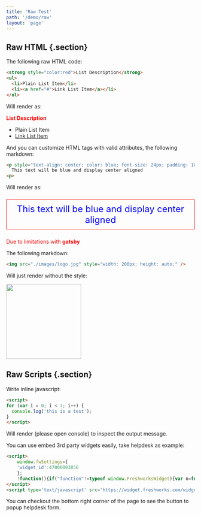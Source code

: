 ```yaml
---
title: 'Raw Test'
path: '/demo/raw'
layout: 'page'
---
```


## Raw HTML {.section}

The following raw HTML code:

```html
<strong style="color:red">List Description</strong>
<ul>
  <li>Plain List Item</li>
  <li><a href="#">Link List Item</a></li>
</ul>
```

Will render as:

<strong style="color:red">List Description</strong>
<ul>
  <li>Plain List Item</li>
  <li><a href="#">Link List Item</a></li>
</ul>

And you can customize HTML tags with valid attributes, the following markdown:

```html
<p style="text-align: center; color: blue; font-size: 24px; padding: 10px; border: 1px solid red;">
  This text will be blue and display center aligned
<p>
```

Will render as:

<p style="text-align: center; color: blue; font-size: 24px; padding: 10px; border: 1px solid red;">
  This text will be blue and display center aligned
<p>

<p style="color:red;">Due to limitations with <strong>gatsby</strong></p>

The following markdown:

```html
<img src="./images/logo.jpg" style="width: 200px; height: auto;" />
```

Will just render without the style:

<img src="./images/logo.jpg" style="width: 200px !important; height: auto;" />

## Raw Scripts {.section}

Write inline javascript:

```html
<script>
for (var i = 0; i < 3; i++) {
  console.log('this is a test');
}
</script>
```

Will render (please open console) to inspect the output message.

<script>
for (var i = 0; i < 3; i++) {
  console.log('this is a test');
}
</script>

You can use embed 3rd party widgets easily, take helpdesk as example:

```html
<script>
	window.fwSettings={
	'widget_id':47000003856
	};
	!function(){if("function"!=typeof window.FreshworksWidget){var n=function(){n.q.push(arguments)};n.q=[],window.FreshworksWidget=n}}()
</script>
<script type='text/javascript' src='https://widget.freshworks.com/widgets/47000003856.js' async defer></script>
```

<script>
	window.fwSettings={
	'widget_id':47000003856
	};
	!function(){if("function"!=typeof window.FreshworksWidget){var n=function(){n.q.push(arguments)};n.q=[],window.FreshworksWidget=n}}()
</script>
<script type='text/javascript' src='https://widget.freshworks.com/widgets/47000003856.js' async defer></script>

You can checkout the bottom right corner of the page to see the button to popup helpdesk form.
